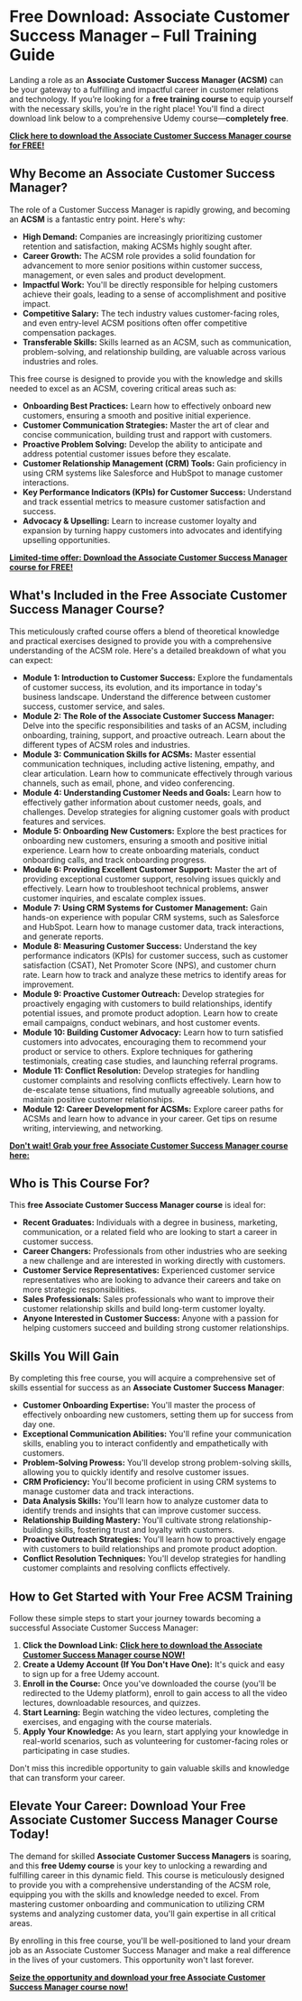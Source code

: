 # Free Download: Associate Customer Success Manager – Full Training Guide

Landing a role as an **Associate Customer Success Manager (ACSM)** can be your gateway to a fulfilling and impactful career in customer relations and technology. If you’re looking for a **free training course** to equip yourself with the necessary skills, you’re in the right place! You'll find a direct download link below to a comprehensive Udemy course—**completely free**.

[**Click here to download the Associate Customer Success Manager course for FREE!**](https://udemywork.com/associate-customer-success-manager)

## Why Become an Associate Customer Success Manager?

The role of a Customer Success Manager is rapidly growing, and becoming an **ACSM** is a fantastic entry point. Here's why:

*   **High Demand:** Companies are increasingly prioritizing customer retention and satisfaction, making ACSMs highly sought after.
*   **Career Growth:** The ACSM role provides a solid foundation for advancement to more senior positions within customer success, management, or even sales and product development.
*   **Impactful Work:** You'll be directly responsible for helping customers achieve their goals, leading to a sense of accomplishment and positive impact.
*   **Competitive Salary:** The tech industry values customer-facing roles, and even entry-level ACSM positions often offer competitive compensation packages.
*   **Transferable Skills:** Skills learned as an ACSM, such as communication, problem-solving, and relationship building, are valuable across various industries and roles.

This free course is designed to provide you with the knowledge and skills needed to excel as an ACSM, covering critical areas such as:

*   **Onboarding Best Practices:** Learn how to effectively onboard new customers, ensuring a smooth and positive initial experience.
*   **Customer Communication Strategies:** Master the art of clear and concise communication, building trust and rapport with customers.
*   **Proactive Problem Solving:** Develop the ability to anticipate and address potential customer issues before they escalate.
*   **Customer Relationship Management (CRM) Tools:** Gain proficiency in using CRM systems like Salesforce and HubSpot to manage customer interactions.
*   **Key Performance Indicators (KPIs) for Customer Success:** Understand and track essential metrics to measure customer satisfaction and success.
*   **Advocacy & Upselling:** Learn to increase customer loyalty and expansion by turning happy customers into advocates and identifying upselling opportunities.

[**Limited-time offer: Download the Associate Customer Success Manager course for FREE!**](https://udemywork.com/associate-customer-success-manager)

## What's Included in the Free Associate Customer Success Manager Course?

This meticulously crafted course offers a blend of theoretical knowledge and practical exercises designed to provide you with a comprehensive understanding of the ACSM role. Here's a detailed breakdown of what you can expect:

*   **Module 1: Introduction to Customer Success:** Explore the fundamentals of customer success, its evolution, and its importance in today's business landscape. Understand the difference between customer success, customer service, and sales.
*   **Module 2: The Role of the Associate Customer Success Manager:** Delve into the specific responsibilities and tasks of an ACSM, including onboarding, training, support, and proactive outreach. Learn about the different types of ACSM roles and industries.
*   **Module 3: Communication Skills for ACSMs:** Master essential communication techniques, including active listening, empathy, and clear articulation. Learn how to communicate effectively through various channels, such as email, phone, and video conferencing.
*   **Module 4: Understanding Customer Needs and Goals:** Learn how to effectively gather information about customer needs, goals, and challenges. Develop strategies for aligning customer goals with product features and services.
*   **Module 5: Onboarding New Customers:** Explore the best practices for onboarding new customers, ensuring a smooth and positive initial experience. Learn how to create onboarding materials, conduct onboarding calls, and track onboarding progress.
*   **Module 6: Providing Excellent Customer Support:** Master the art of providing exceptional customer support, resolving issues quickly and effectively. Learn how to troubleshoot technical problems, answer customer inquiries, and escalate complex issues.
*   **Module 7: Using CRM Systems for Customer Management:** Gain hands-on experience with popular CRM systems, such as Salesforce and HubSpot. Learn how to manage customer data, track interactions, and generate reports.
*   **Module 8: Measuring Customer Success:** Understand the key performance indicators (KPIs) for customer success, such as customer satisfaction (CSAT), Net Promoter Score (NPS), and customer churn rate. Learn how to track and analyze these metrics to identify areas for improvement.
*   **Module 9: Proactive Customer Outreach:** Develop strategies for proactively engaging with customers to build relationships, identify potential issues, and promote product adoption. Learn how to create email campaigns, conduct webinars, and host customer events.
*   **Module 10: Building Customer Advocacy:** Learn how to turn satisfied customers into advocates, encouraging them to recommend your product or service to others. Explore techniques for gathering testimonials, creating case studies, and launching referral programs.
*   **Module 11: Conflict Resolution:** Develop strategies for handling customer complaints and resolving conflicts effectively. Learn how to de-escalate tense situations, find mutually agreeable solutions, and maintain positive customer relationships.
*   **Module 12: Career Development for ACSMs:** Explore career paths for ACSMs and learn how to advance in your career. Get tips on resume writing, interviewing, and networking.

[**Don't wait! Grab your free Associate Customer Success Manager course here:**](https://udemywork.com/associate-customer-success-manager)

## Who is This Course For?

This **free Associate Customer Success Manager course** is ideal for:

*   **Recent Graduates:** Individuals with a degree in business, marketing, communication, or a related field who are looking to start a career in customer success.
*   **Career Changers:** Professionals from other industries who are seeking a new challenge and are interested in working directly with customers.
*   **Customer Service Representatives:** Experienced customer service representatives who are looking to advance their careers and take on more strategic responsibilities.
*   **Sales Professionals:** Sales professionals who want to improve their customer relationship skills and build long-term customer loyalty.
*   **Anyone Interested in Customer Success:** Anyone with a passion for helping customers succeed and building strong customer relationships.

## Skills You Will Gain

By completing this free course, you will acquire a comprehensive set of skills essential for success as an **Associate Customer Success Manager**:

*   **Customer Onboarding Expertise:** You'll master the process of effectively onboarding new customers, setting them up for success from day one.
*   **Exceptional Communication Abilities:** You'll refine your communication skills, enabling you to interact confidently and empathetically with customers.
*   **Problem-Solving Prowess:** You'll develop strong problem-solving skills, allowing you to quickly identify and resolve customer issues.
*   **CRM Proficiency:** You'll become proficient in using CRM systems to manage customer data and track interactions.
*   **Data Analysis Skills:** You'll learn how to analyze customer data to identify trends and insights that can improve customer success.
*   **Relationship Building Mastery:** You'll cultivate strong relationship-building skills, fostering trust and loyalty with customers.
*   **Proactive Outreach Strategies:** You'll learn how to proactively engage with customers to build relationships and promote product adoption.
*   **Conflict Resolution Techniques:** You'll develop strategies for handling customer complaints and resolving conflicts effectively.

## How to Get Started with Your Free ACSM Training

Follow these simple steps to start your journey towards becoming a successful Associate Customer Success Manager:

1.  **Click the Download Link:** [**Click here to download the Associate Customer Success Manager course NOW!**](https://udemywork.com/associate-customer-success-manager)
2.  **Create a Udemy Account (If You Don't Have One):** It's quick and easy to sign up for a free Udemy account.
3.  **Enroll in the Course:** Once you've downloaded the course (you'll be redirected to the Udemy platform), enroll to gain access to all the video lectures, downloadable resources, and quizzes.
4.  **Start Learning:** Begin watching the video lectures, completing the exercises, and engaging with the course materials.
5.  **Apply Your Knowledge:** As you learn, start applying your knowledge in real-world scenarios, such as volunteering for customer-facing roles or participating in case studies.

Don't miss this incredible opportunity to gain valuable skills and knowledge that can transform your career.

## Elevate Your Career: Download Your Free Associate Customer Success Manager Course Today!

The demand for skilled **Associate Customer Success Managers** is soaring, and this **free Udemy course** is your key to unlocking a rewarding and fulfilling career in this dynamic field. This course is meticulously designed to provide you with a comprehensive understanding of the ACSM role, equipping you with the skills and knowledge needed to excel. From mastering customer onboarding and communication to utilizing CRM systems and analyzing customer data, you'll gain expertise in all critical areas.

By enrolling in this free course, you'll be well-positioned to land your dream job as an Associate Customer Success Manager and make a real difference in the lives of your customers. This opportunity won't last forever.

[**Seize the opportunity and download your free Associate Customer Success Manager course now!**](https://udemywork.com/associate-customer-success-manager)
